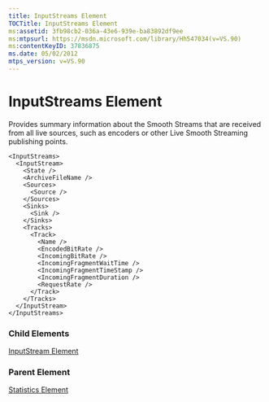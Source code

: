 ```yaml
---
title: InputStreams Element
TOCTitle: InputStreams Element
ms:assetid: 3fb98cb2-036a-43e6-939e-ba83892df9ee
ms:mtpsurl: https://msdn.microsoft.com/library/Hh547034(v=VS.90)
ms:contentKeyID: 37836875
ms.date: 05/02/2012
mtps_version: v=VS.90
---
```


# InputStreams Element

Provides summary information about the Smooth Streams that are received from all live sources, such as encoders or other Live Smooth Streaming publishing points.

    <InputStreams>
      <InputStream>
        <State />
        <ArchiveFileName />
        <Sources>
          <Source />
        </Sources>
        <Sinks>
          <Sink />
        </Sinks>
        <Tracks>
          <Track>
            <Name />
            <EncodedBitRate />
            <IncomingBitRate />
            <IncomingFragmentWaitTime />
            <IncomingFragmentTimeStamp />
            <IncomingFragmentDuration />
            <RequestRate />
          </Track>
        </Tracks>
      </InputStream>
    </InputStreams>

### Child Elements

[InputStream Element](inputstream-element.md)

### Parent Element

[Statistics Element](statistics-element.md)
